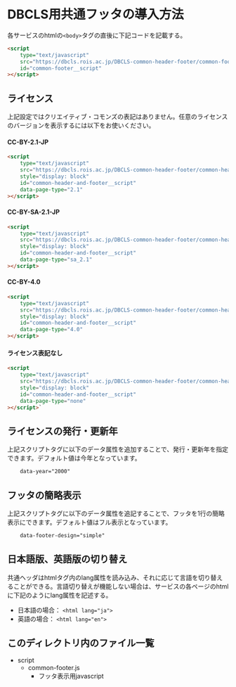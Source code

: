 # DBCLS用共通フッタの導入方法
各サービスのhtmlの`<body>`タグの直後に下記コードを記載する。

``` html
<script
	type="text/javascript"
	src="https://dbcls.rois.ac.jp/DBCLS-common-header-footer/common-footer/script/common-footer.js"
	id="common-footer__script"
></script>
```
  
## ライセンス
上記設定ではクリエイティブ・コモンズの表記はありません。任意のライセンスのバージョンを表示するには以下をお使いください。

#### CC-BY-2.1-JP
``` html
<script
	type="text/javascript"
	src="https://dbcls.rois.ac.jp/DBCLS-common-header-footer/common-header-and-footer/script/common-header-and-footer.js"
	style="display: block"
	id="common-header-and-footer__script"
	data-page-type="2.1"
></script>
```

#### CC-BY-SA-2.1-JP
``` html
<script
	type="text/javascript"
	src="https://dbcls.rois.ac.jp/DBCLS-common-header-footer/common-header-and-footer/script/common-header-and-footer.js"
	style="display: block"
	id="common-header-and-footer__script"
	data-page-type="sa_2.1"
></script>
```

#### CC-BY-4.0
``` html
<script
	type="text/javascript"
	src="https://dbcls.rois.ac.jp/DBCLS-common-header-footer/common-header-and-footer/script/common-header-and-footer.js"
	style="display: block"
	id="common-header-and-footer__script"
	data-page-type="4.0"
></script>
```

#### ライセンス表記なし
``` html
<script
	type="text/javascript"
	src="https://dbcls.rois.ac.jp/DBCLS-common-header-footer/common-header-and-footer/script/common-header-and-footer.js"
	style="display: block"
	id="common-header-and-footer__script"
	data-page-type="none"
></script>`
```


## ライセンスの発行・更新年
上記スクリプトタグに以下のデータ属性を追加することで、発行・更新年を指定できます。デフォルト値は今年となっています。

``` html
	data-year="2000"
```


## フッタの簡略表示
上記スクリプトタグに以下のデータ属性を追記することで、フッタを1行の簡略表示にできます。デフォルト値はフル表示となっています。

``` html
	data-footer-design="simple"
```


## 日本語版、英語版の切り替え
共通ヘッダはhtmlタグ内のlang属性を読み込み、それに応じて言語を切り替えることができる。言語切り替えが機能しない場合は、サービスの各ページのhtmlに下記のようにlang属性を記述する。

- 日本語の場合： `<html lang="ja">`
- 英語の場合： `<html lang="en">`

## このディレクトリ内のファイル一覧
  - script
      - common-footer.js
        - フッタ表示用javascript
